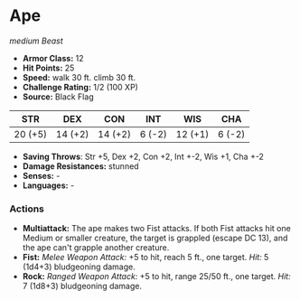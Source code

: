 # Ape

*medium* *Beast*

- **Armor Class:** 12
- **Hit Points:** 25 
- **Speed:** walk 30 ft. climb 30 ft.
- **Challenge Rating:** 1/2 (100 XP)
- **Source:** Black Flag

| STR | DEX | CON | INT | WIS | CHA |
| --- | --- | --- | --- | --- | --- |
| 20 (+5) | 14 (+2) | 14 (+2) | 6 (-2) | 12 (+1) | 6 (-2) |

- **Saving Throws**: Str +5, Dex +2, Con +2, Int +-2, Wis +1, Cha +-2
- **Damage Resistances:** stunned
- **Senses:** -
- **Languages:** -

### Actions

- **Multiattack:** The ape makes two Fist attacks. If both Fist attacks hit one Medium or smaller creature, the target is grappled (escape DC 13), and the ape can't grapple another creature.
- **Fist:** _Melee Weapon Attack:_ +5 to hit, reach 5 ft., one target. _Hit:_ 5 (1d4+3) bludgeoning damage.
- **Rock:** _Ranged Weapon Attack:_ +5 to hit, range 25/50 ft., one target. _Hit:_ 7 (1d8+3) bludgeoning damage.
